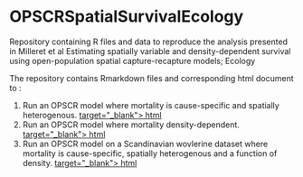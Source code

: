 # OPSCRSpatialSurvivalEcology
Repository containing R files and data to reproduce the analysis presented in Milleret et al Estimating spatially variable and density-dependent survival using open-population spatial capture-recapture models; Ecology

The repository contains Rmarkdown files and corresponding html document to :
1. Run an OPSCR model where mortality is cause-specific and spatially heterogenous. <a href="https://htmlpreview.github.io/?https://github.com/Cyril-Milleret/OPSCRSpatialSurvivalEcology/blob/main/Spatial_survival.html" >target="_blank"> html </a>
2. Run an OPSCR model where mortality density-dependent. <a href="https://htmlpreview.github.io/?https://github.com/Cyril-Milleret/OPSCRSpatialSurvivalEcology/blob/main/Spatial_survival_density.html" >target="_blank"> html </a>
3. Run an OPSCR model on a Scandinavian wovlerine dataset where mortality is cause-specific, spatially heterogenous and a function of density. <a href="https://htmlpreview.github.io/?https://github.com/Cyril-Milleret/OPSCRSpatialSurvivalEcology/blob/main/Wolverine.html" >target="_blank"> html </a>
